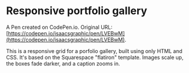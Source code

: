 # Responsive portfolio gallery

A Pen created on CodePen.io. Original URL: [https://codepen.io/isaacsgraphic/pen/LVEBwM](https://codepen.io/isaacsgraphic/pen/LVEBwM).

This is a responsive grid for a porfolio gallery, built using only HTML and CSS. It's based on the Squarespace "flatiron" template. Images scale up, the boxes fade darker, and a caption zooms in.